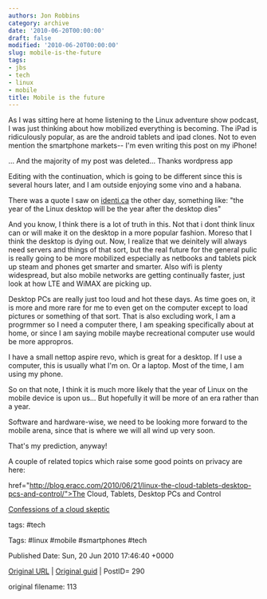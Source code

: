 ```yaml
---
authors: Jon Robbins
category: archive
date: '2010-06-20T00:00:00'
draft: false
modified: '2010-06-20T00:00:00'
slug: mobile-is-the-future
tags:
- jbs
- tech
- linux
- mobile
title: Mobile is the future
---
```


As I was sitting here at home listening to the Linux adventure show podcast, I was just thinking about how mobilized everything is becoming.  The iPad is ridiculously popular, as are the android tablets and ipad clones.  Not to even mention the smartphone markets--  I'm even writing this post on my iPhone!

 ... And the majority of my post was deleted... Thanks wordpress app

 Editing with the continuation, which is going to be different since this is several hours later, and I am outside enjoying some vino and a habana.

 There was a quote I saw on [identi.ca](http://identi.ca/) the other day, something like: "the year of the Linux desktop will be the year after the desktop dies"

 <!--more-->And you know, I think there is a lot of truth in this.  Not that i dont think linux can or will make it on the desktop in a more popular fashion.  Moreso that I think the desktop is dying out.  Now, I realize that we deinitely will always need servers and things of that sort, but the real future for the general pulic is really going to be more mobilized especially as netbooks and tablets pick up steam and phones get smarter and smarter.  Also wifi is plenty widespread, but also mobile networks are getting continually faster, just look at how LTE and WiMAX are picking up.

 Desktop PCs are really just too loud and hot these days.  As time goes on, it is more and more rare for me to even get on the computer except to load pictures or something of that sort.  That is also excluding work, I am a progrmmer so I need a computer there, I am speaking specifically about at home, or since I am saying mobile maybe recreational computer use would be more appropros.

 I have a small nettop aspire revo, which is great for a desktop.  If I use a computer, this is usually what I'm on.  Or a laptop. Most of the time, I am using my phone.

 So on that note, I think it is much more likely that the  year of Linux on the mobile device is upon us... But hopefully it will be more of an era rather than a year.

 Software and hardware-wise, we need to be looking more forward to the mobile arena, since that is where we will all wind up very soon.

 That's my prediction, anyway!

 A couple of related topics which raise some good points on privacy are here:

 []() href="http://blog.eracc.com/2010/06/21/linux-the-cloud-tablets-desktop-pcs-and-control/">The Cloud, Tablets, Desktop PCs and Control

 </a>[Confessions of a cloud skeptic](http://www.infoworld.com/d/data-explosion/confessions-cloud-skeptic-724)




tags: #tech 

Tags:  #linux #mobile #smartphones #tech 


Published Date: Sun, 20 Jun 2010 17:46:40 +0000 

[Original URL](http://factorq.net/2010/06/20/mobile-is-the-future/) | [Original guid](https://factorq.wordpress.com/2010/06/20/mobile-is-the-future/) | PostID= 290

 original filename: 113
